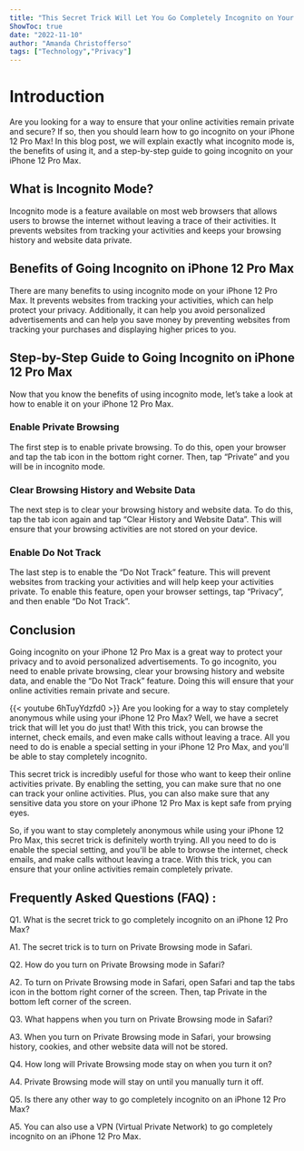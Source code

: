 ```yaml
---
title: "This Secret Trick Will Let You Go Completely Incognito on Your iPhone 12 Pro Max!"
ShowToc: true 
date: "2022-11-10"
author: "Amanda Christofferso" 
tags: ["Technology","Privacy"]
---
```

# Introduction
Are you looking for a way to ensure that your online activities remain private and secure? If so, then you should learn how to go incognito on your iPhone 12 Pro Max! In this blog post, we will explain exactly what incognito mode is, the benefits of using it, and a step-by-step guide to going incognito on your iPhone 12 Pro Max. 

## What is Incognito Mode?
Incognito mode is a feature available on most web browsers that allows users to browse the internet without leaving a trace of their activities. It prevents websites from tracking your activities and keeps your browsing history and website data private.

## Benefits of Going Incognito on iPhone 12 Pro Max
There are many benefits to using incognito mode on your iPhone 12 Pro Max. It prevents websites from tracking your activities, which can help protect your privacy. Additionally, it can help you avoid personalized advertisements and can help you save money by preventing websites from tracking your purchases and displaying higher prices to you.

## Step-by-Step Guide to Going Incognito on iPhone 12 Pro Max
Now that you know the benefits of using incognito mode, let’s take a look at how to enable it on your iPhone 12 Pro Max.

### Enable Private Browsing
The first step is to enable private browsing. To do this, open your browser and tap the tab icon in the bottom right corner. Then, tap “Private” and you will be in incognito mode.

### Clear Browsing History and Website Data
The next step is to clear your browsing history and website data. To do this, tap the tab icon again and tap “Clear History and Website Data”. This will ensure that your browsing activities are not stored on your device.

### Enable Do Not Track
The last step is to enable the “Do Not Track” feature. This will prevent websites from tracking your activities and will help keep your activities private. To enable this feature, open your browser settings, tap “Privacy”, and then enable “Do Not Track”.

## Conclusion
Going incognito on your iPhone 12 Pro Max is a great way to protect your privacy and to avoid personalized advertisements. To go incognito, you need to enable private browsing, clear your browsing history and website data, and enable the “Do Not Track” feature. Doing this will ensure that your online activities remain private and secure.

{{< youtube 6hTuyYdzfd0 >}} 
Are you looking for a way to stay completely anonymous while using your iPhone 12 Pro Max? Well, we have a secret trick that will let you do just that! With this trick, you can browse the internet, check emails, and even make calls without leaving a trace. All you need to do is enable a special setting in your iPhone 12 Pro Max, and you'll be able to stay completely incognito. 

This secret trick is incredibly useful for those who want to keep their online activities private. By enabling the setting, you can make sure that no one can track your online activities. Plus, you can also make sure that any sensitive data you store on your iPhone 12 Pro Max is kept safe from prying eyes. 

So, if you want to stay completely anonymous while using your iPhone 12 Pro Max, this secret trick is definitely worth trying. All you need to do is enable the special setting, and you'll be able to browse the internet, check emails, and make calls without leaving a trace. With this trick, you can ensure that your online activities remain completely private.

## Frequently Asked Questions (FAQ) :
Q1. What is the secret trick to go completely incognito on an iPhone 12 Pro Max?

A1. The secret trick is to turn on Private Browsing mode in Safari.

Q2. How do you turn on Private Browsing mode in Safari? 

A2. To turn on Private Browsing mode in Safari, open Safari and tap the tabs icon in the bottom right corner of the screen. Then, tap Private in the bottom left corner of the screen.

Q3. What happens when you turn on Private Browsing mode in Safari?

A3. When you turn on Private Browsing mode in Safari, your browsing history, cookies, and other website data will not be stored.

Q4. How long will Private Browsing mode stay on when you turn it on?

A4. Private Browsing mode will stay on until you manually turn it off.

Q5. Is there any other way to go completely incognito on an iPhone 12 Pro Max?

A5. You can also use a VPN (Virtual Private Network) to go completely incognito on an iPhone 12 Pro Max.


